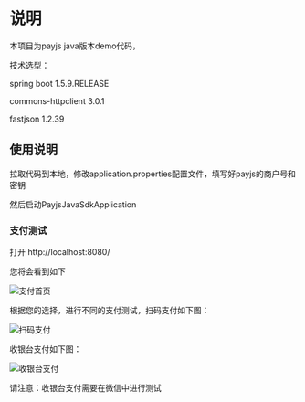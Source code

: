 # 说明

本项目为payjs java版本demo代码，

技术选型：

spring boot  1.5.9.RELEASE

commons-httpclient  3.0.1

fastjson  1.2.39

## 使用说明

拉取代码到本地，修改application.properties配置文件，填写好payjs的商户号和密钥

然后启动PayjsJavaSdkApplication

### 支付测试

打开 http://localhost:8080/

您将会看到如下

![支付首页](https://github.com/secsea/payjs-java-sdk/blob/master/img/index.png)

根据您的选择，进行不同的支付测试，扫码支付如下图：

![扫码支付](https://github.com/secsea/payjs-java-sdk/blob/master/img/nativePay.png)

收银台支付如下图：

![收银台支付](https://github.com/secsea/payjs-java-sdk/blob/master/img/cashierPay.png)

请注意：收银台支付需要在微信中进行测试 
